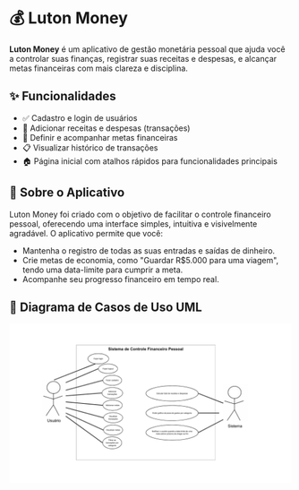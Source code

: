 # 💰 Luton Money

**Luton Money** é um aplicativo de gestão monetária pessoal que ajuda você a controlar suas finanças, registrar suas receitas e despesas, e alcançar metas financeiras com mais clareza e disciplina.

## ✨ Funcionalidades

- ✅ Cadastro e login de usuários
- 💸 Adicionar receitas e despesas (transações)
- 🎯 Definir e acompanhar metas financeiras
- 📋 Visualizar histórico de transações
- 🏠 Página inicial com atalhos rápidos para funcionalidades principais

## 📱 Sobre o Aplicativo

Luton Money foi criado com o objetivo de facilitar o controle financeiro pessoal, oferecendo uma interface simples, intuitiva e visivelmente agradável. O aplicativo permite que você:

- Mantenha o registro de todas as suas entradas e saídas de dinheiro.
- Crie metas de economia, como "Guardar R$5.000 para uma viagem", tendo uma data-limite para cumprir a meta.
- Acompanhe seu progresso financeiro em tempo real.

## 🧩 Diagrama de Casos de Uso UML

<p align="center">
  <img src="./Diagrama UML.png" alt="Diagrama UML do Luton Money" width="800" />
</p>
